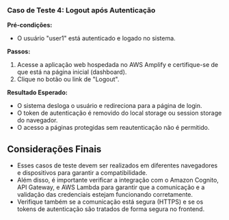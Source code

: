 ### Caso de Teste 4: Logout após Autenticação
**Pré-condições:**
- O usuário "user1" está autenticado e logado no sistema.

**Passos:**
1. Acesse a aplicação web hospedada no AWS Amplify e certifique-se de que está na página inicial (dashboard).
2. Clique no botão ou link de "Logout".

**Resultado Esperado:**
- O sistema desloga o usuário e redireciona para a página de login.
- O token de autenticação é removido do local storage ou session storage do navegador.
- O acesso a páginas protegidas sem reautenticação não é permitido.

## Considerações Finais
- Esses casos de teste devem ser realizados em diferentes navegadores e dispositivos para garantir a compatibilidade.
- Além disso, é importante verificar a integração com o Amazon Cognito, API Gateway, e AWS Lambda para garantir que a comunicação e a validação das credenciais estejam funcionando corretamente.
- Verifique também se a comunicação está segura (HTTPS) e se os tokens de autenticação são tratados de forma segura no frontend.

